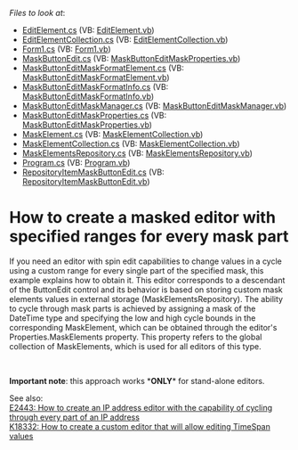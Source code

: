 <!-- default file list -->
*Files to look at*:

* [EditElement.cs](./CS/RangedMaskSample/EditElement.cs) (VB: [EditElement.vb](./VB/RangedMaskSample/EditElement.vb))
* [EditElementCollection.cs](./CS/RangedMaskSample/EditElementCollection.cs) (VB: [EditElementCollection.vb](./VB/RangedMaskSample/EditElementCollection.vb))
* [Form1.cs](./CS/RangedMaskSample/Form1.cs) (VB: [Form1.vb](./VB/RangedMaskSample/Form1.vb))
* [MaskButtonEdit.cs](./CS/RangedMaskSample/MaskButtonEdit.cs) (VB: [MaskButtonEditMaskProperties.vb](./VB/RangedMaskSample/MaskButtonEditMaskProperties.vb))
* [MaskButtonEditMaskFormatElement.cs](./CS/RangedMaskSample/MaskButtonEditMaskFormatElement.cs) (VB: [MaskButtonEditMaskFormatElement.vb](./VB/RangedMaskSample/MaskButtonEditMaskFormatElement.vb))
* [MaskButtonEditMaskFormatInfo.cs](./CS/RangedMaskSample/MaskButtonEditMaskFormatInfo.cs) (VB: [MaskButtonEditMaskFormatInfo.vb](./VB/RangedMaskSample/MaskButtonEditMaskFormatInfo.vb))
* [MaskButtonEditMaskManager.cs](./CS/RangedMaskSample/MaskButtonEditMaskManager.cs) (VB: [MaskButtonEditMaskManager.vb](./VB/RangedMaskSample/MaskButtonEditMaskManager.vb))
* [MaskButtonEditMaskProperties.cs](./CS/RangedMaskSample/MaskButtonEditMaskProperties.cs) (VB: [MaskButtonEditMaskProperties.vb](./VB/RangedMaskSample/MaskButtonEditMaskProperties.vb))
* [MaskElement.cs](./CS/RangedMaskSample/MaskElement.cs) (VB: [MaskElementCollection.vb](./VB/RangedMaskSample/MaskElementCollection.vb))
* [MaskElementCollection.cs](./CS/RangedMaskSample/MaskElementCollection.cs) (VB: [MaskElementCollection.vb](./VB/RangedMaskSample/MaskElementCollection.vb))
* [MaskElementsRepository.cs](./CS/RangedMaskSample/MaskElementsRepository.cs) (VB: [MaskElementsRepository.vb](./VB/RangedMaskSample/MaskElementsRepository.vb))
* [Program.cs](./CS/RangedMaskSample/Program.cs) (VB: [Program.vb](./VB/RangedMaskSample/Program.vb))
* [RepositoryItemMaskButtonEdit.cs](./CS/RangedMaskSample/RepositoryItemMaskButtonEdit.cs) (VB: [RepositoryItemMaskButtonEdit.vb](./VB/RangedMaskSample/RepositoryItemMaskButtonEdit.vb))
<!-- default file list end -->
# How to create a masked editor with specified ranges for every mask part


<p>If you need an editor with spin edit capabilities to change values in a cycle using a custom range for every single part of the specified mask, this example explains how to obtain it. This editor corresponds to a descendant of the ButtonEdit control and its behavior is based on storing custom mask elements values in external storage (MaskElementsRepository). The ability to cycle through mask parts is achieved by assigning a mask of the DateTime type and specifying the low and high cycle bounds in the corresponding MaskElement, which can be obtained through the editor's Properties.MaskElements property. This property refers to the global collection of MaskElements, which is used for all editors of this type.</p><br />
<p><strong>Important note</strong>: this approach works *<strong>ONLY</strong>* for stand-alone editors.</p><p>See also:<br />
<a href="https://www.devexpress.com/Support/Center/p/E2443">E2443: How to create an IP address editor with the capability of cycling through every part of an IP address</a><br />
<a href="https://www.devexpress.com/Support/Center/p/K18332">K18332: How to create a custom editor that will allow editing TimeSpan values </a></p>

<br/>


